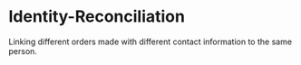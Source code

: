 # Identity-Reconciliation
Linking different orders made with different contact information to the same person.
